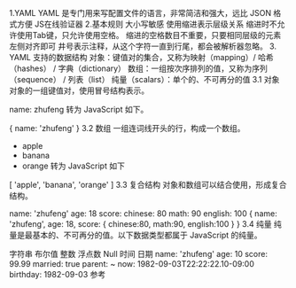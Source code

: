 1.YAML
YAML 是专门用来写配置文件的语言，非常简洁和强大，远比 JSON 格式方便
JS在线验证器
2.基本规则
大小写敏感
使用缩进表示层级关系
缩进时不允许使用Tab键，只允许使用空格。
缩进的空格数目不重要，只要相同层级的元素左侧对齐即可
井号表示注释，从这个字符一直到行尾，都会被解析器忽略。
3. YAML 支持的数据结构
对象：键值对的集合，又称为映射（mapping）/ 哈希（hashes） / 字典（dictionary）
数组：一组按次序排列的值，又称为序列（sequence） / 列表（list）
纯量（scalars）：单个的、不可再分的值
3.1 对象
对象的一组键值对，使用冒号结构表示。

name: zhufeng
转为 JavaScript 如下。

{ name: 'zhufeng' }
3.2 数组
一组连词线开头的行，构成一个数组。

- apple
- banana
- orange
转为 JavaScript 如下

[ 'apple', 'banana', 'orange' ]
3.3 复合结构
对象和数组可以结合使用，形成复合结构。

name: 'zhufeng'
age: 18
score:
  chinese: 80
  math: 90
  english: 100
{
    name: 'zhufeng',
    age: 18,
    score:
    {
        chinese:80,
        math:90,
        english:100
    }
}
3.4 纯量
纯量是最基本的、不可再分的值。以下数据类型都属于 JavaScript 的纯量。

字符串
布尔值
整数
浮点数
Null
时间
日期
name: 'zhufeng'
age: 10
score: 99.99
married: true
parent: ~
now: 1982-09-03T22:22:22.10-09:00
birthday: 1982-09-03 
参考